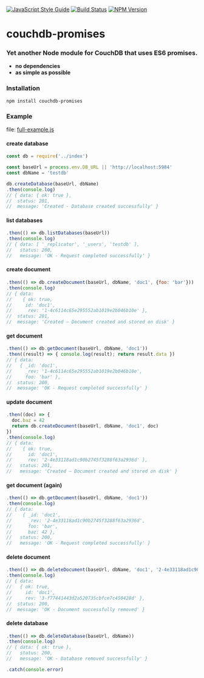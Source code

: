 
[![JavaScript Style Guide](https://img.shields.io/badge/code%20style-standard-brightgreen.svg)](http://standardjs.com/)
[![Build Status](https://travis-ci.org/pmorjan/couchdb-promises.svg?branch=master)](https://travis-ci.org/pmorjan/couchdb-promises)
[![NPM Version](https://img.shields.io/npm/v/couchdb-promises.svg)](https://www.npmjs.com/package/couchdb-promises)

# couchdb-promises

### Yet another Node module for CouchDB that uses ES6 promises.

* **no dependencies**
* **as simple as possible**

### Installation
```
npm install couchdb-promises
```

### Example
file: [full-example.js](examples/full-example.js)
#### create database
```javascript
const db = require('../index')

const baseUrl = process.env.DB_URL || 'http://localhost:5984'
const dbName = 'testdb'

db.createDatabase(baseUrl, dbName)
.then(console.log)
// { data: { ok: true },
//  status: 201,
//  message: 'Created - Database created successfully' }
```

#### list databases
```javascript
.then(() => db.listDatabases(baseUrl))
.then(console.log)
// { data: [ '_replicator', '_users', 'testdb' ],
//   status: 200,
//   message: 'OK - Request completed successfully' }
```

#### create document
```javascript
.then(() => db.createDocument(baseUrl, dbName, 'doc1', {foo: 'bar'}))
.then(console.log)
// { data:
//    { ok: true,
//     id: 'doc1',
//      rev: '1-4c6114c65e295552ab1019e2b046b10e' },
//  status: 201,
//  message: 'Created – Document created and stored on disk' }
```

#### get document
```javascript
.then(() => db.getDocument(baseUrl, dbName, 'doc1'))
.then((result) => { console.log(result); return result.data })
// { data:
//   { _id: 'doc1',
//     _rev: '1-4c6114c65e295552ab1019e2b046b10e',
//     foo: 'bar' },
//  status: 200,
//  message: 'OK - Request completed successfully' }
```

#### update document
```javascript
.then((doc) => {
  doc.baz = 42
  return db.createDocument(baseUrl, dbName, 'doc1', doc)
})
.then(console.log)
// { data:
//    { ok: true,
//      id: 'doc1',
//      rev: '2-4e33118ad1c90b2745f3288f63a2936d' },
//   status: 201,
//   message: 'Created – Document created and stored on disk' }
```

#### get document (again)
```javascript
.then(() => db.getDocument(baseUrl, dbName, 'doc1'))
.then(console.log)
// { data:
//    { _id: 'doc1',
//      _rev: '2-4e33118ad1c90b2745f3288f63a2936d',
//      foo: 'bar',
//      baz: 42 },
//   status: 200,
//   message: 'OK - Request completed successfully' }
```

#### delete document
```javascript
.then(() => db.deleteDocument(baseUrl, dbName, 'doc1', '2-4e33118ad1c90b2745f3288f63a2936d'))
.then(console.log)
// { data:
//   { ok: true,
//     id: 'doc1',
//     rev: '3-f77441443d2a520735cbfce7c450428d' },
//  status: 200,
//  message: 'OK - Document successfully removed' }
```

#### delete database
```javascript
.then(() => db.deleteDatabase(baseUrl, dbName))
.then(console.log)
// { data: { ok: true },
//   status: 200,
//   message: 'OK - Database removed successfully' }
```

```javascript
.catch(console.error)

```



